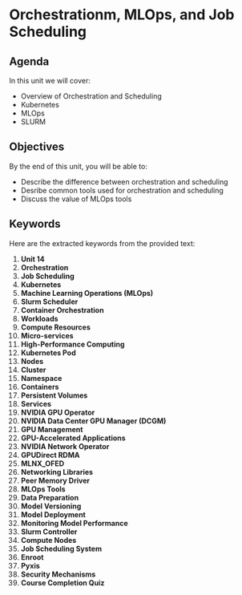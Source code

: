 # Orchestrationm, MLOps, and Job Scheduling

## Agenda
In this unit we will cover:
- Overview of Orchestration and Scheduling
- Kubernetes
- MLOps
- SLURM

## Objectives
By the end of this unit, you will be able to:
- Describe the difference between orchestration and scheduling
- Desribe common tools used for orchestration and scheduling
- Discuss the value of MLOps tools

## Keywords
Here are the extracted keywords from the provided text:

1. **Unit 14**
2. **Orchestration**
3. **Job Scheduling**
4. **Kubernetes**
5. **Machine Learning Operations (MLOps)**
6. **Slurm Scheduler**
7. **Container Orchestration**
8. **Workloads**
9. **Compute Resources**
10. **Micro-services**
11. **High-Performance Computing**
12. **Kubernetes Pod**
13. **Nodes**
14. **Cluster**
15. **Namespace**
16. **Containers**
17. **Persistent Volumes**
18. **Services**
19. **NVIDIA GPU Operator**
20. **NVIDIA Data Center GPU Manager (DCGM)**
21. **GPU Management**
22. **GPU-Accelerated Applications**
23. **NVIDIA Network Operator**
24. **GPUDirect RDMA**
25. **MLNX_OFED**
26. **Networking Libraries**
27. **Peer Memory Driver**
28. **MLOps Tools**
29. **Data Preparation**
30. **Model Versioning**
31. **Model Deployment**
32. **Monitoring Model Performance**
33. **Slurm Controller**
34. **Compute Nodes**
35. **Job Scheduling System**
36. **Enroot**
37. **Pyxis**
38. **Security Mechanisms**
39. **Course Completion Quiz**